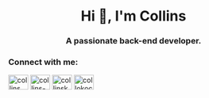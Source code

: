 <h1 align="center">Hi 👋, I'm Collins</h1>
<h3 align="center">A passionate back-end developer.</h3>

<h3 align="left">Connect with me:</h3>
<p align="left">
<a href="https://twitter.com/collins_koch" target="blank"><img align="center" src="https://raw.githubusercontent.com/rahuldkjain/github-profile-readme-generator/master/src/images/icons/Social/twitter.svg" alt="collins_koch" height="30" width="40" /></a>
<a href="https://linkedin.com/in/collins-koch" target="blank"><img align="center" src="https://raw.githubusercontent.com/rahuldkjain/github-profile-readme-generator/master/src/images/icons/Social/linked-in-alt.svg" alt="collins-koch" height="30" width="40" /></a>
<a href="https://fb.com/collinskoch.me" target="blank"><img align="center" src="https://raw.githubusercontent.com/rahuldkjain/github-profile-readme-generator/master/src/images/icons/Social/facebook.svg" alt="collinskoch.me" height="30" width="40" /></a>
<a href="https://instagram.com/collokoch" target="blank"><img align="center" src="https://raw.githubusercontent.com/rahuldkjain/github-profile-readme-generator/master/src/images/icons/Social/instagram.svg" alt="collokoch" height="30" width="40" /></a>
</p>
